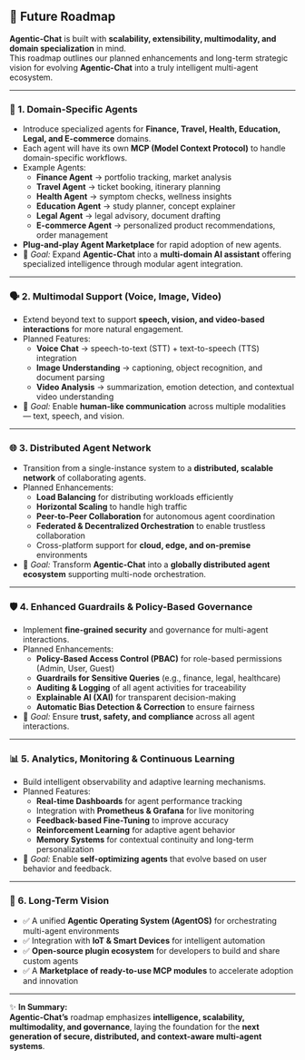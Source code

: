 ## 🚀 Future Roadmap

**Agentic-Chat** is built with **scalability, extensibility, multimodality, and domain specialization** in mind.  
This roadmap outlines our planned enhancements and long-term strategic vision for evolving **Agentic-Chat** into a truly intelligent multi-agent ecosystem.

---

### 🤖 1. Domain-Specific Agents
- Introduce specialized agents for **Finance, Travel, Health, Education, Legal, and E-commerce** domains.  
- Each agent will have its own **MCP (Model Context Protocol)** to handle domain-specific workflows.  
- Example Agents:
  - **Finance Agent** → portfolio tracking, market analysis  
  - **Travel Agent** → ticket booking, itinerary planning  
  - **Health Agent** → symptom checks, wellness insights  
  - **Education Agent** → study planner, concept explainer  
  - **Legal Agent** → legal advisory, document drafting  
  - **E-commerce Agent** → personalized product recommendations, order management  
- **Plug-and-play Agent Marketplace** for rapid adoption of new agents.  
- 🔗 *Goal:* Expand **Agentic-Chat** into a **multi-domain AI assistant** offering specialized intelligence through modular agent integration.

---

### 🗣️ 2. Multimodal Support (Voice, Image, Video)
- Extend beyond text to support **speech, vision, and video-based interactions** for more natural engagement.  
- Planned Features:
  - **Voice Chat** → speech-to-text (STT) + text-to-speech (TTS) integration  
  - **Image Understanding** → captioning, object recognition, and document parsing  
  - **Video Analysis** → summarization, emotion detection, and contextual video understanding  
- 🔗 *Goal:* Enable **human-like communication** across multiple modalities — text, speech, and vision.

---

### 🌐 3. Distributed Agent Network
- Transition from a single-instance system to a **distributed, scalable network** of collaborating agents.  
- Planned Enhancements:
  - **Load Balancing** for distributing workloads efficiently  
  - **Horizontal Scaling** to handle high traffic  
  - **Peer-to-Peer Collaboration** for autonomous agent coordination  
  - **Federated & Decentralized Orchestration** to enable trustless collaboration  
  - Cross-platform support for **cloud, edge, and on-premise** environments  
- 🔗 *Goal:* Transform **Agentic-Chat** into a **globally distributed agent ecosystem** supporting multi-node orchestration.

---

### 🛡️ 4. Enhanced Guardrails & Policy-Based Governance
- Implement **fine-grained security** and governance for multi-agent interactions.  
- Planned Enhancements:
  - **Policy-Based Access Control (PBAC)** for role-based permissions (Admin, User, Guest)  
  - **Guardrails for Sensitive Queries** (e.g., finance, legal, healthcare)  
  - **Auditing & Logging** of all agent activities for traceability  
  - **Explainable AI (XAI)** for transparent decision-making  
  - **Automatic Bias Detection & Correction** to ensure fairness  
- 🔗 *Goal:* Ensure **trust, safety, and compliance** across all agent interactions.

---

### 📊 5. Analytics, Monitoring & Continuous Learning
- Build intelligent observability and adaptive learning mechanisms.  
- Planned Features:
  - **Real-time Dashboards** for agent performance tracking  
  - Integration with **Prometheus & Grafana** for live monitoring  
  - **Feedback-based Fine-Tuning** to improve accuracy  
  - **Reinforcement Learning** for adaptive agent behavior  
  - **Memory Systems** for contextual continuity and long-term personalization  
- 🔗 *Goal:* Enable **self-optimizing agents** that evolve based on user behavior and feedback.

---

### 📅 6. Long-Term Vision
- ✅ A unified **Agentic Operating System (AgentOS)** for orchestrating multi-agent environments  
- ✅ Integration with **IoT & Smart Devices** for intelligent automation  
- ✅ **Open-source plugin ecosystem** for developers to build and share custom agents  
- ✅ A **Marketplace of ready-to-use MCP modules** to accelerate adoption and innovation  

---

✨ **In Summary:**  
**Agentic-Chat’s** roadmap emphasizes **intelligence, scalability, multimodality, and governance**, laying the foundation for the **next generation of secure, distributed, and context-aware multi-agent systems**.